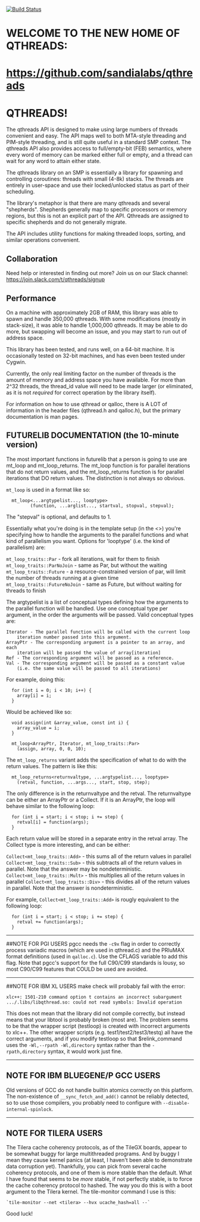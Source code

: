 [![Build Status](https://travis-ci.org/Qthreads/qthreads.svg?branch=master)](https://travis-ci.org/Qthreads/qthreads)

# WELCOME TO THE NEW HOME OF QTHREADS:
# https://github.com/sandialabs/qthreads

QTHREADS!
=========

The qthreads API is designed to make using large numbers of threads convenient
and easy. The API maps well to both MTA-style threading and PIM-style
threading, and is still quite useful in a standard SMP context. The qthreads
API also provides access to full/empty-bit (FEB) semantics, where every word of
memory can be marked either full or empty, and a thread can wait for any word
to attain either state.

The qthreads library on an SMP is essentially a library for spawning and
controlling coroutines: threads with small (4-8k) stacks. The threads are
entirely in user-space and use their locked/unlocked status as part of their
scheduling.

The library's metaphor is that there are many qthreads and several "shepherds".
Shepherds generally map to specific processors or memory regions, but this is
not an explicit part of the API. Qthreads are assigned to specific shepherds
and do not generally migrate.

The API includes utility functions for making threaded loops, sorting, and
similar operations convenient.

## Collaboration

Need help or interested in finding out more? Join us on our Slack channel: https://join.slack.com/t/qthreads/signup

## Performance

On a machine with approximately 2GB of RAM, this library was able to spawn and
handle 350,000 qthreads. With some modifications (mostly in stack-size), it was
able to handle 1,000,000 qthreads. It may be able to do more, but swapping will
become an issue, and you may start to run out of address space.

This library has been tested, and runs well, on a 64-bit machine. It is
occasionally tested on 32-bit machines, and has even been tested under Cygwin.

Currently, the only real limiting factor on the number of threads is the amount
of memory and address space you have available. For more than 2^32 threads, the
thread_id value will need to be made larger (or eliminated, as it is not
*required* for correct operation by the library itself).

For information on how to use qthread or qalloc, there is A LOT of information
in the header files (qthread.h and qalloc.h), but the primary documentation is
man pages.

## FUTURELIB DOCUMENTATION (the 10-minute version)

The most important functions in futurelib that a person is going to use are
mt_loop and mt_loop_returns. The mt_loop function is for parallel iterations
that do not return values, and the mt_loop_returns function is for parallel
iterations that DO return values. The distinction is not always so obvious.

`mt_loop` is used in a format like so:
```
  mt_loop<...argtypelist..., looptype>
         (function, ...arglist..., startval, stopval, stepval);
```
The "stepval" is optional, and defaults to 1.

Essentially what you're doing is in the template setup (in the <>) you're
specifying how to handle the arguments to the parallel functions and what kind
of parallelism you want. Options for 'looptype' (i.e. the kind of parallelism)
are:

  `mt_loop_traits::Par` - fork all iterations, wait for them to finish
  `mt_loop_traits::ParNoJoin` - same as Par, but without the waiting
  `mt_loop_traits::Future` - a resource-constrained version of par, will limit
    the number of threads running at a given time
  `mt_loop_traits::FutureNoJoin` - same as Future, but without waiting for
    threads to finish

The argtypelist is a list of conceptual types defining how the arguments to the
parallel function will be handled. Use one conceptual type per argument, in the
order the arguments will be passed. Valid conceptual types are:

	Iterator - The parallel function will be called with the current loop
		iteration number passed into this argument.
	ArrayPtr - The corresponding argument is a pointer to an array, and each
		iteration will be passed the value of array[iteration]
	Ref - The corresponding argument will be passed as a reference.
	Val - The corresponding argument will be passed as a constant value
		(i.e. the same value will be passed to all iterations)

For example, doing this:
```
  for (int i = 0; i < 10; i++) {
    array[i] = i;
  }
```
Would be achieved like so:
```
  void assign(int &array_value, const int i) {
    array_value = i;
  }

  mt_loop<ArrayPtr, Iterator, mt_loop_traits::Par>
    (assign, array, 0, 0, 10);
```
The `mt_loop_returns` variant adds the specification of what to do with the
return values. The pattern is like this:
```
  mt_loop_returns<returnvaltype, ...argtypelist..., looptype>
    (retval, function, ...args..., start, stop, step);
```
The only difference is in the returnvaltype and the retval. The returnvaltype
can be either an ArrayPtr or a Collect. If it is an ArrayPtr, the loop will
behave similar to the following loop:
```
  for (int i = start; i < stop; i += step) {
    retval[i] = function(args);
  }
```
Each return value will be stored in a separate entry in the retval array. The
Collect type is more interesting, and can be either:

  `Collect<mt_loop_traits::Add>` - this sums all of the return values in
    parallel
  `Collect<mt_loop_traits::Sub>` - this subtracts all of the return values in
    parallel. Note that the answer may be nondeterministic.
  `Collect<mt_loop_traits::Mult>` - this multiplies all of the
    return values in parallel
  `Collect<mt_loop_traits::Div>` - this divides all of the
    return values in parallel. Note that the answer is nondeterministic.

For example, `Collect<mt_loop_traits::Add>` is rougly equivalent to the following loop:
```
  for (int i = start; i < stop; i += step) {
    retval += function(args);
  }
```
******************************************************

##NOTE FOR PGI USERS
pgcc needs the `-c9x` flag in order to correctly process variadic macros (which
are used in qthread.c) and the PRIuMAX format definitions (used in `qalloc.c`).
Use the CFLAGS variable to add this flag. Note that pgcc's support for the full
C90/C99 standards is lousy, so most C90/C99 features that COULD be used are
avoided.

******************************************************

##NOTE FOR IBM XL USERS
make check will probably fail with the error:

`xlc++: 1501-210 command option t contains an incorrect subargument`
`.../.libs/libqthread.so: could not read symbols: Invalid operation`

This does not mean that the library did not compile correctly, but instead
means that your libtool is probably broken (most are). The problem seems to be
that the wrapper script (testloop) is created with incorrect arguments to
xlc++. The other wrapper scripts (e.g. test1/test2/test3/testq) all have the
correct arguments, and if you modify testloop so that $relink_command uses the
`-Wl,--rpath -Wl,directory` syntax rather than the `-rpath,directory` syntax,
it would work just fine.

*******************************************************

## NOTE FOR IBM BLUEGENE/P GCC USERS
Old versions of GCC do not handle builtin atomics correctly on this platform.
The non-existence of `__sync_fetch_and_add()` cannot be reliably detected, so to
use those compilers, you probably need to configure with
`--disable-internal-spinlock`.

*******************************************************

## NOTE FOR TILERA USERS
The Tilera cache coherency protocols, as of the TileGX boards, appear to be
somewhat buggy for large multithreaded programs. And by buggy I mean they cause
kernel panics (at least, I haven't been able to demonstrate data corruption
yet). Thankfully, you can pick from several cache coherency protocols, and one
of them is more stable than the default. What I have found that seems to be
*more* stable, if not perfectly stable, is to force the cache coherency
protocol to hashed. The way you do this is with a boot argument to the Tilera
kernel. The tile-monitor command I use is this:

	`tile-monitor --net <tilera> --hvx ucache_hash=all --`

Good luck!
